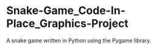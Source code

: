 # Snake-Game_Code-In-Place_Graphics-Project
A snake game written in Python using the Pygame library.
